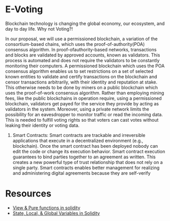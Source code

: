 # E-Voting
Blockchain technology is changing the global economy, our ecosystem, and day to day life. Why not Voting?!




In our proposal, we will use a permissioned blockchain,
a variation of the consortium-based chains, which uses the
proof-of-authority(POA) consensus algorithm. In proof-ofauthority-based networks, transactions and blocks are validated by approved accounts, known as validators. This process
is automated and does not require the validators to be constantly monitoring their computers. A permissioned blockchain
which uses the POA consensus algorithm enables us to set
restrictions on a set of selected known entities to validate and
certify transactions on the blockchain and censor transactions
arbitrarily, with their identity and reputation at stake. This
otherwise needs to be done by miners on a public blockchain
which uses the proof-of-work consensus algorithm. Rather
than employing mining fees, like the public blockchains in
operation require, using a permissioned blockchain, validators
get payed for the service they provide by acting as validators
in the system. Moreover, using a private network limits the
possibility for an eavesdropper to monitor traffic or read the
incoming data. This is needed to fulfill voting rights so that
voters can cast votes without leaking their identity or voting
data.
1) Smart Contracts: Smart contracts are trackable and
irreversible applications that execute in a decentralized environment (e.g., blockchain). Once the smart contract has been
deployed nobody can edit the code or change its execution
behavior. Smart contract execution guarantees to bind parties
together to an agreement as written. This creates a new
powerful type of trust relationship that does not rely on a
single party. Smart contracts enables better management for
realizing and administering digital agreements because they
are self-verify



# Resources

- [View & Pure functions in solidity](https://docs.soliditylang.org/en/v0.4.25/contracts.html?highlight=view%20pure#view-functions)
- [State, Local, & Global Variables in Solidity](https://www.tutorialspoint.com/solidity/solidity_quick_guide.htm)



